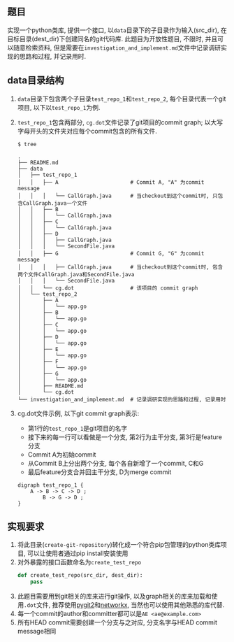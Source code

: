 ## 题目

实现一个python类库, 提供一个接口, 以`data`目录下的子目录作为输入(src_dir), 在目标目录(dest_dir)下创建同名的git代码库. 此题目为开放性题目, 不限时, 并且可以随意检索资料, 但是需要在`investigation_and_implement.md`文件中记录调研实现的思路和过程, 并记录用时.

## data目录结构

1. `data`目录下包含两个子目录`test_repo_1`和`test_repo_2`, 每个目录代表一个git项目, 以下以`test_repo_1`为例.
1. `test_repo_1`包含两部分, `cg.dot`文件记录了git项目的commit graph; 以大写字母开头的文件夹对应每个commit包含的所有文件.
    ```
    $ tree

    .
    ├── README.md
    ├── data
    │   ├── test_repo_1                 
    │   │   ├── A                       # Commit A, "A" 为commit message
    │   │   │   └── CallGraph.java      # 当checkout到这个commit时, 只包含CallGraph.java一个文件
    │   │   ├── B
    │   │   │   └── CallGraph.java
    │   │   ├── C
    │   │   │   └── CallGraph.java
    │   │   ├── D
    │   │   │   ├── CallGraph.java
    │   │   │   └── SecondFile.java
    │   │   ├── G                       # Commit G, "G" 为commit message
    │   │   │   ├── CallGraph.java      # 当checkout到这个commit时, 包含两个文件CallGraph.java和SecondFile.java
    │   │   │   └── SecondFile.java
    │   │   └── cg.dot                  # 该项目的 commit graph
    │   └── test_repo_2
    │       ├── A
    │       │   └── app.go
    │       ├── B
    │       │   └── app.go
    │       ├── C
    │       │   └── app.go
    │       ├── D
    │       │   └── app.go
    │       ├── E
    │       │   └── app.go
    │       ├── F
    │       │   └── app.go
    │       ├── G
    │       │   └── app.go
    │       ├── README.md
    │       └── cg.dot
    └── investigation_and_implement.md  # 记录调研实现的思路和过程, 记录用时
    ```

1. cg.dot文件示例, 以下git commit graph表示:
    - 第1行的`test_repo_1`是git项目的名字
    - 接下来的每一行可以看做是一个分支, 第2行为主干分支, 第3行是feature分支
    - Commit A为初始commit
    - 从Commit B上分出两个分支, 每个各自新增了一个commit, C和G
    - 最后feature分支合并回主干分支, D为merge commit
    ```
    digraph test_repo_1 {
        A -> B -> C -> D ;
            B -> G -> D ;
    }
    ```

## 实现要求

1. 将此目录(`create-git-repository`)转化成一个符合pip包管理的python类库项目, 可以让使用者通过pip install安装使用
1. 对外暴露的接口函数命名为`create_test_repo`
    ```python
    def create_test_repo(src_dir, dest_dir):
        pass
    ```
1. 此题目需要用到git相关的库来进行git操作, 以及graph相关的库来加载和使用`.dot`文件, 推荐使用[pygit2]()和[networkx](), 当然也可以使用其他熟悉的库代替.
1. 每一个commit的author和committer都可以是`AE <ae@example.com>`
1. 所有HEAD commit需要创建一个分支与之对应, 分支名字与HEAD commit message相同
